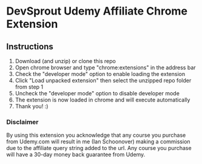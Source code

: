# DevSprout Udemy Affiliate Chrome Extension

## Instructions
1. Download (and unzip) or clone this repo
2. Open chrome browser and type "chrome:extensions" in the address bar
3. Check the "developer mode" option to enable loading the extension
4. Click "Load unpacked extension" then select the unzipped repo folder from step 1
5. Uncheck the "developer mode" option to disable developer mode
6. The extension is now loaded in chrome and will execute automatically
7. Thank you! :)

### Disclaimer

By using this extension you acknowledge that any course you purchase from Udemy.com will result in me (Ian Schoonover) making a commission due to the affiliate query string added to the url. 
Any course you purchase will have a 30-day money back guarantee from Udemy.